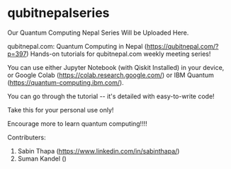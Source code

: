 # qubitnepalseries
Our Quantum Computing Nepal Series Will be Uploaded Here.

qubitnepal.com: Quantum Computing in Nepal (https://qubitnepal.com/?p=397)
Hands-on tutorials for qubitnepal.com weekly meeting series!

You can use either Jupyter Notebook (with Qiskit Installed) in your device, or Google Colab (https://colab.research.google.com/) or IBM Quantum (https://quantum-computing.ibm.com/).

You can go through the tutorial -- it's detailed with easy-to-write code!

Take this for your personal use only!

Encourage more to learn quantum computing!!!!

Contributers:
1. Sabin Thapa (https://www.linkedin.com/in/sabinthapa/)
2. Suman Kandel ()
